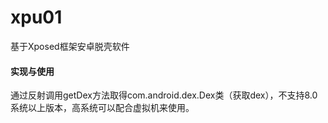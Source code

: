 # xpu01
基于Xposed框架安卓脱壳软件
#### 实现与使用
通过反射调用getDex方法取得com.android.dex.Dex类（获取dex），不支持8.0系统以上版本，高系统可以配合虚拟机来使用。
